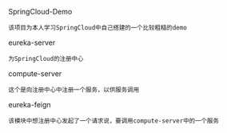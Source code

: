 SpringCloud-Demo

    该项目为本人学习SpringCloud中自己搭建的一个比较粗糙的demo
    

eureka-server
    
    为SpringCloud的注册中心
    
compute-server
    
    这个是向注册中心中注册一个服务，以供服务调用
    
eureka-feign

    该模块中想注册中心发起了一个请求说，要调用compute-server中的一个服务